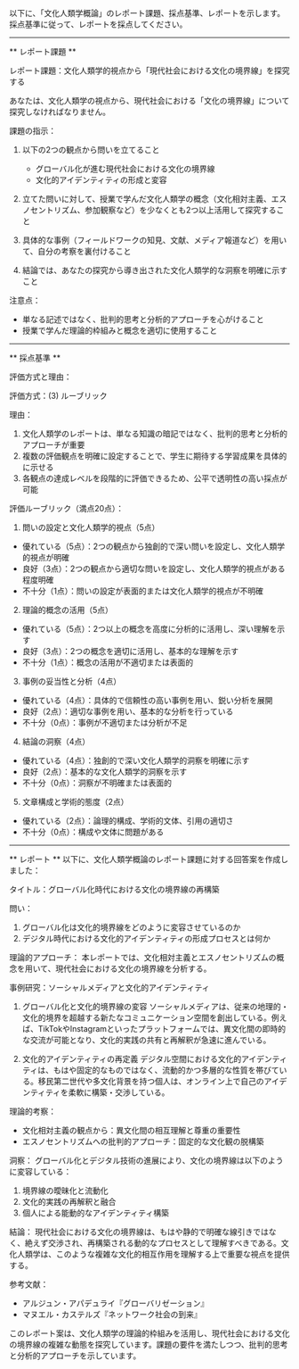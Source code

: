 以下に、「文化人類学概論」のレポート課題、採点基準、レポートを示します。採点基準に従って、レポートを採点してください。

---------------------------------------
** レポート課題 **

レポート課題：文化人類学的視点から「現代社会における文化の境界線」を探究する

あなたは、文化人類学の視点から、現代社会における「文化の境界線」について探究しなければなりません。

課題の指示：

1. 以下の2つの観点から問いを立てること
   - グローバル化が進む現代社会における文化の境界線
   - 文化的アイデンティティの形成と変容

2. 立てた問いに対して、授業で学んだ文化人類学の概念（文化相対主義、エスノセントリズム、参加観察など）を少なくとも2つ以上活用して探究すること

3. 具体的な事例（フィールドワークの知見、文献、メディア報道など）を用いて、自分の考察を裏付けること

4. 結論では、あなたの探究から導き出された文化人類学的な洞察を明確に示すこと

注意点：
- 単なる記述ではなく、批判的思考と分析的アプローチを心がけること
- 授業で学んだ理論的枠組みと概念を適切に使用すること

---------------------------------------
** 採点基準 **

評価方式と理由：

評価方式：(3) ルーブリック

理由：
1. 文化人類学のレポートは、単なる知識の暗記ではなく、批判的思考と分析的アプローチが重要
2. 複数の評価観点を明確に設定することで、学生に期待する学習成果を具体的に示せる
3. 各観点の達成レベルを段階的に評価できるため、公平で透明性の高い採点が可能

評価ルーブリック（満点20点）：

1. 問いの設定と文化人類学的視点（5点）
- 優れている（5点）：2つの観点から独創的で深い問いを設定し、文化人類学的視点が明確
- 良好（3点）：2つの観点から適切な問いを設定し、文化人類学的視点がある程度明確
- 不十分（1点）：問いの設定が表面的または文化人類学的視点が不明確

2. 理論的概念の活用（5点）
- 優れている（5点）：2つ以上の概念を高度に分析的に活用し、深い理解を示す
- 良好（3点）：2つの概念を適切に活用し、基本的な理解を示す
- 不十分（1点）：概念の活用が不適切または表面的

3. 事例の妥当性と分析（4点）
- 優れている（4点）：具体的で信頼性の高い事例を用い、鋭い分析を展開
- 良好（2点）：適切な事例を用い、基本的な分析を行っている
- 不十分（0点）：事例が不適切または分析が不足

4. 結論の洞察（4点）
- 優れている（4点）：独創的で深い文化人類学的洞察を明確に示す
- 良好（2点）：基本的な文化人類学的洞察を示す
- 不十分（0点）：洞察が不明確または表面的

5. 文章構成と学術的態度（2点）
- 優れている（2点）：論理的構成、学術的文体、引用の適切さ
- 不十分（0点）：構成や文体に問題がある

---------------------------------------
** レポート **
以下に、文化人類学概論のレポート課題に対する回答案を作成しました：

タイトル：グローバル化時代における文化の境界線の再構築

問い：
1. グローバル化は文化的境界線をどのように変容させているのか
2. デジタル時代における文化的アイデンティティの形成プロセスとは何か

理論的アプローチ：
本レポートでは、文化相対主義とエスノセントリズムの概念を用いて、現代社会における文化の境界線を分析する。

事例研究：ソーシャルメディアと文化的アイデンティティ

1. グローバル化と文化的境界線の変容
ソーシャルメディアは、従来の地理的・文化的境界を超越する新たなコミュニケーション空間を創出している。例えば、TikTokやInstagramといったプラットフォームでは、異文化間の即時的な交流が可能となり、文化的実践の共有と再解釈が急速に進んでいる。

2. 文化的アイデンティティの再定義
デジタル空間における文化的アイデンティティは、もはや固定的なものではなく、流動的かつ多層的な性質を帯びている。移民第二世代や多文化背景を持つ個人は、オンライン上で自己のアイデンティティを柔軟に構築・交渉している。

理論的考察：
- 文化相対主義の観点から：異文化間の相互理解と尊重の重要性
- エスノセントリズムへの批判的アプローチ：固定的な文化観の脱構築

洞察：
グローバル化とデジタル技術の進展により、文化の境界線は以下のように変容している：
1. 境界線の曖昧化と流動化
2. 文化的実践の再解釈と融合
3. 個人による能動的なアイデンティティ構築

結論：
現代社会における文化の境界線は、もはや静的で明確な線引きではなく、絶えず交渉され、再構築される動的なプロセスとして理解すべきである。文化人類学は、このような複雑な文化的相互作用を理解する上で重要な視点を提供する。

参考文献：
- アルジュン・アパデュライ『グローバリゼーション』
- マヌエル・カステルズ『ネットワーク社会の到来』

このレポート案は、文化人類学の理論的枠組みを活用し、現代社会における文化の境界線の複雑な動態を探究しています。課題の要件を満たしつつ、批判的思考と分析的アプローチを示しています。

